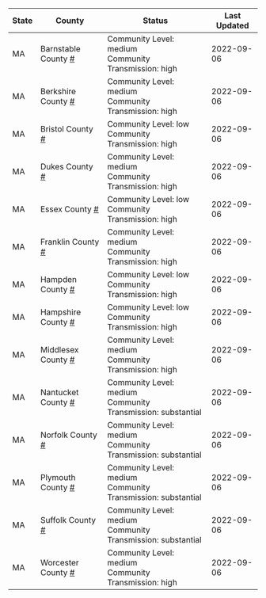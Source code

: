 State | County | Status | Last Updated
--- | --- | --- | --- 
MA | Barnstable County <a href="#barnstable_county">#</a> | <a name="barnstable_county"></a>Community Level: medium<br/>Community Transmission: high | 2022-09-06
MA | Berkshire County <a href="#berkshire_county">#</a> | <a name="berkshire_county"></a>Community Level: medium<br/>Community Transmission: high | 2022-09-06
MA | Bristol County <a href="#bristol_county">#</a> | <a name="bristol_county"></a>Community Level: low<br/>Community Transmission: high | 2022-09-06
MA | Dukes County <a href="#dukes_county">#</a> | <a name="dukes_county"></a>Community Level: medium<br/>Community Transmission: high | 2022-09-06
MA | Essex County <a href="#essex_county">#</a> | <a name="essex_county"></a>Community Level: low<br/>Community Transmission: high | 2022-09-06
MA | Franklin County <a href="#franklin_county">#</a> | <a name="franklin_county"></a>Community Level: medium<br/>Community Transmission: high | 2022-09-06
MA | Hampden County <a href="#hampden_county">#</a> | <a name="hampden_county"></a>Community Level: low<br/>Community Transmission: high | 2022-09-06
MA | Hampshire County <a href="#hampshire_county">#</a> | <a name="hampshire_county"></a>Community Level: low<br/>Community Transmission: high | 2022-09-06
MA | Middlesex County <a href="#middlesex_county">#</a> | <a name="middlesex_county"></a>Community Level: medium<br/>Community Transmission: high | 2022-09-06
MA | Nantucket County <a href="#nantucket_county">#</a> | <a name="nantucket_county"></a>Community Level: medium<br/>Community Transmission: substantial | 2022-09-06
MA | Norfolk County <a href="#norfolk_county">#</a> | <a name="norfolk_county"></a>Community Level: medium<br/>Community Transmission: substantial | 2022-09-06
MA | Plymouth County <a href="#plymouth_county">#</a> | <a name="plymouth_county"></a>Community Level: medium<br/>Community Transmission: substantial | 2022-09-06
MA | Suffolk County <a href="#suffolk_county">#</a> | <a name="suffolk_county"></a>Community Level: medium<br/>Community Transmission: substantial | 2022-09-06
MA | Worcester County <a href="#worcester_county">#</a> | <a name="worcester_county"></a>Community Level: medium<br/>Community Transmission: high | 2022-09-06
